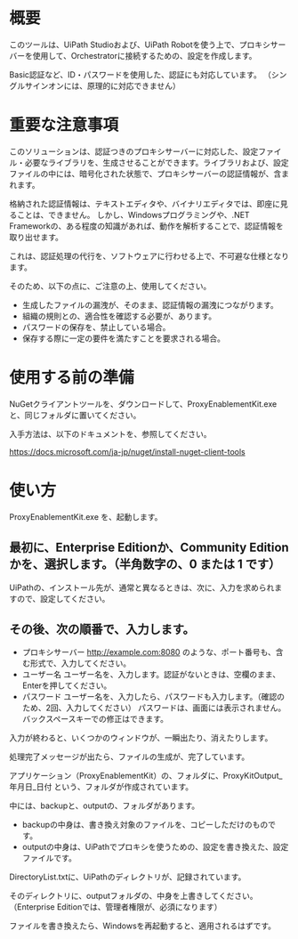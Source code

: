 # 概要

このツールは、UiPath Studioおよび、UiPath Robotを使う上で、プロキシサーバーを使用して、Orchestratorに接続するための、設定を作成します。

Basic認証など、ID・パスワードを使用した、認証にも対応しています。
（シングルサインオンには、原理的に対応できません）


# 重要な注意事項

このソリューションは、認証つきのプロキシサーバーに対応した、設定ファイル・必要なライブラリを、生成させることができます。ライブラリおよび、設定ファイルの中には、暗号化された状態で、プロキシサーバーの認証情報が、含まれます。

格納された認証情報は、テキストエディタや、バイナリエディタでは、即座に見ることは、できません。
しかし、Windowsプログラミングや、.NET Frameworkの、ある程度の知識があれば、動作を解析することで、認証情報を取り出せます。

これは、認証処理の代行を、ソフトウェアに行わせる上で、不可避な仕様となります。

そのため、以下の点に、ご注意の上、使用してください。
- 生成したファイルの漏洩が、そのまま、認証情報の漏洩につながります。
- 組織の規則との、適合性を確認する必要が、あります。
- パスワードの保存を、禁止している場合。
- 保存する際に一定の要件を満たすことを要求される場合。


# 使用する前の準備

NuGetクライアントツールを、ダウンロードして、ProxyEnablementKit.exeと、同じフォルダに置いてください。

入手方法は、以下のドキュメントを、参照してください。

https://docs.microsoft.com/ja-jp/nuget/install-nuget-client-tools

# 使い方
ProxyEnablementKit.exe を、起動します。

## 最初に、Enterprise Editionか、Community Editionかを、選択します。（半角数字の、0 または 1 です）

UiPathの、インストール先が、通常と異なるときは、次に、入力を求められますので、設定してください。

## その後、次の順番で、入力します。

- プロキシサーバー
http://example.com:8080 のような、ポート番号も、含む形式で、入力してください。
- ユーザー名
ユーザー名を、入力します。認証がないときは、空欄のまま、Enterを押してください。
- パスワード
ユーザー名を、入力したら、パスワードも入力します。（確認のため、2回、入力してください）
パスワードは、画面には表示されません。バックスペースキーでの修正はできます。

入力が終わると、いくつかのウィンドウが、一瞬出たり、消えたりします。

処理完了メッセージが出たら、ファイルの生成が、完了しています。

アプリケーション（ProxyEnablementKit）の、フォルダに、ProxyKitOutput_年月日_日付 という、フォルダが作成されています。

中には、backupと、outputの、フォルダがあります。
- backupの中身は、書き換え対象のファイルを、コピーしただけのものです。
- outputの中身は、UiPathでプロキシを使うための、設定を書き換えた、設定ファイルです。

DirectoryList.txtに、UiPathのディレクトリが、記録されています。

そのディレクトリに、outputフォルダの、中身を上書きしてください。（Enterprise Editionでは、管理者権限が、必須になります）

ファイルを書き換えたら、Windowsを再起動すると、適用されるはずです。
